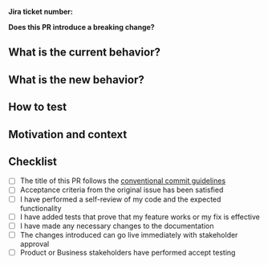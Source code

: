 **Jira ticket number:** <!-- ✍️ MAP-XXXX or RW-XXXX -->

**Does this PR introduce a breaking change?** <!-- ✍️ Yes/No -->

<!-- ✍️ If necessary, please describe the impact and migration path -->

## What is the current behavior? <!-- Remove if this a brand new feature -->

<!-- ✍️  Describe the changes and provide relevant screenshots for interface changes -->

## What is the new behavior?

<!-- ✍️ Describe what has changed and provide screenshots or a recorded walkthrough -->

## How to test

<!-- ✍️ Document steps required for testing in the deployed Preview environment -->

## Motivation and context

<!-- ✍️ Any additional context into the problem or why you solved it in the way you did -->

## Checklist

<!-- ✍️
- [x] Please check using "x"  -->
- [ ] The title of this PR follows the [conventional commit guidelines](https://openmail.atlassian.net/wiki/spaces/MAP/pages/2801696776/Conventional+Commits)
- [ ] Acceptance criteria from the original issue has been satisfied
- [ ] I have performed a self-review of my code and the expected functionality
- [ ] I have added tests that prove that my feature works or my fix is effective
- [ ] I have made any necessary changes to the documentation
- [ ] The changes introduced can go live immediately with stakeholder approval
- [ ] Product or Business stakeholders have performed accept testing
